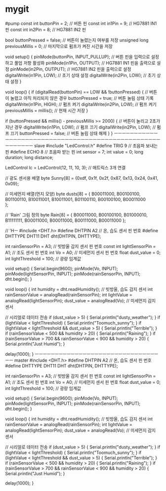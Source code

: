 # mygit
#pump
const int buttonPin = 2;     // 버튼 핀
const int in1Pin = 9;        // HG7881 IN1 핀
const int in2Pin = 8;        // HG7881 IN2 핀

bool buttonPressed = false;  // 버튼이 눌렸는지 여부를 저장
unsigned long previousMillis = 0; // 마지막으로 펌프가 켜진 시간을 저장

void setup() {
  pinMode(buttonPin, INPUT_PULLUP);  // 버튼 핀을 입력으로 설정하고 풀업 저항 활성화
  pinMode(in1Pin, OUTPUT);           // HG7881 IN1 핀을 출력으로 설정
  pinMode(in2Pin, OUTPUT);           // HG7881 IN2 핀을 출력으로 설정
  digitalWrite(in1Pin, LOW);         // 초기 상태 설정
  digitalWrite(in2Pin, LOW);         // 초기 상태 설정
}

void loop() {
  if (digitalRead(buttonPin) == LOW && !buttonPressed) {  // 버튼이 눌렸고 아직 처리되지 않은 경우
    buttonPressed = true;                // 버튼 눌림 상태 기록
    digitalWrite(in1Pin, HIGH);          // 펌프 켜기
    digitalWrite(in2Pin, LOW);           // 펌프 켜기
    previousMillis = millis();           // 현재 시간 저장
  }

  if (buttonPressed && millis() - previousMillis >= 2000) {  // 버튼이 눌리고 2초가 지난 경우
    digitalWrite(in1Pin, LOW);           // 펌프 끄기
    digitalWrite(in2Pin, LOW);           // 펌프 끄기
    buttonPressed = false;               // 버튼 눌림 상태 해제
  }
}
ㅡㅡㅡㅡㅡㅡㅡㅡㅡㅡㅡㅡㅡㅡㅡㅡㅡㅡㅡㅡㅡㅡㅡㅡㅡㅡㅡㅡㅡㅡㅡㅡㅡㅡㅡㅡㅡㅡㅡㅡㅡㅡㅡㅡㅡㅡㅡㅡㅡㅡㅡㅡㅡㅡㅡㅡㅡ
slave
#include "LedControl.h"
#define TRIG 9   // 초음파 보내는 핀
#define ECHO 8   // 초음파 받는 핀
int sensor = 7;
int value = 0;
long duration;
long distance;

LedControl lc = LedControl(12, 11, 10, 3);   // 매트릭스 3개 연결

// 광도 센서용 배열
byte Sunny[8] = {0xdf, 0x1f, 0x2f, 0x87, 0x13, 0x24, 0x41, 0x09};

// 미세먼지 배열(먼지 모양)
byte dusts[8] = {
  B00011000,
  B00100100,
  B01100110,
  B10011001,
  B10011001,
  B01100110,
  B00100100,
  B00011000   
};

// 'Rain' 그림 정의
byte Rain[8] = {
  B00011000,
  B00100100,
  B01000010,
  B11111111,
  B00011000,
  B00011000,
  B00111000,
  B00011000
};

// 'Hㅡ
#include <DHT.h>
#define DHTPIN A2 // 온, 습도 센서 핀 번호
#define DHTTYPE DHT11
DHT dht(DHTPIN, DHTTYPE);

int rainSensorPin = A3; // 빗방울 감지 센서 핀 번호
const int lightSensorPin = A1; // 조도 센서 핀 번호
int Vo = A0; // 미세먼지 센서 핀 번호
float dust_value = 0; 
int lightThreshold = 100; // 광량 임계값

void setup() {
  Serial.begin(9600);
  pinMode(Vo, INPUT);
  pinMode(lightSensorPin, INPUT);
  pinMode(rainSensorPin, INPUT);
  dht.begin();
}

void loop() {
  int humidity = dht.readHumidity(); // 빗방울, 습도 감지 센서
  int rainSensorValue = analogRead(rainSensorPin);
  int lightValue = analogRead(lightSensorPin);
  dust_value = analogRead(Vo); // 미세먼지 감지 센서

  // 시리얼로 데이터 전송
  if (dust_value > 5) {
    Serial.println("dusty_weather");
  }
  if (lightValue < lightThreshold) {
    Serial.println("Toomuch_sunny");
  }
  if (lightValue < lightThreshold && dust_value > 5) {
    Serial.println("Terrible");
  }
  if (rainSensorValue < 500 && humidity > 20) {
    Serial.println("Raining");
  }
  if (rainSensorValue > 700 && rainSensorValue < 900 && humidity > 20) {
    Serial.println("Just Humid");
  }

  delay(1000);
}
ㅡㅡㅡㅡㅡㅡㅡㅡㅡㅡㅡㅡㅡㅡㅡㅡㅡㅡㅡㅡㅡㅡㅡㅡㅡㅡㅡㅡㅡㅡㅡㅡㅡ
master
#include <DHT.h>
#define DHTPIN A2 // 온, 습도 센서 핀 번호
#define DHTTYPE DHT11
DHT dht(DHTPIN, DHTTYPE);

int rainSensorPin = A3; // 빗방울 감지 센서 핀 번호
const int lightSensorPin = A1; // 조도 센서 핀 번호
int Vo = A0; // 미세먼지 센서 핀 번호
float dust_value = 0; 
int lightThreshold = 100; // 광량 임계값

void setup() {
  Serial.begin(9600);
  pinMode(Vo, INPUT);
  pinMode(lightSensorPin, INPUT);
  pinMode(rainSensorPin, INPUT);
  dht.begin();
}

void loop() {
  int humidity = dht.readHumidity(); // 빗방울, 습도 감지 센서
  int rainSensorValue = analogRead(rainSensorPin);
  int lightValue = analogRead(lightSensorPin);
  dust_value = analogRead(Vo); // 미세먼지 감지 센서

  // 시리얼로 데이터 전송
  if (dust_value > 5) {
    Serial.println("dusty_weather");
  }
  if (lightValue < lightThreshold) {
    Serial.println("Toomuch_sunny");
  }
  if (lightValue < lightThreshold && dust_value > 5) {
    Serial.println("Terrible");
  }
  if (rainSensorValue < 500 && humidity > 20) {
    Serial.println("Raining");
  }
  if (rainSensorValue > 700 && rainSensorValue < 900 && humidity > 20) {
    Serial.println("Just Humid");
  }

  delay(1000);
}
